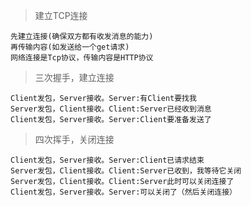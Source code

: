 > 建立TCP连接

```
先建立连接(确保双方都有收发消息的能力)
再传输内容(如发送给一个get请求)
网络连接是Tcp协议，传输内容是HTTP协议
```

> 三次握手，建立连接

```
Client发包，Server接收。Server:有Client要找我
Server发包，Client接收。Client:Server已经收到消息
Client发包，Server接收。Server:Client要准备发送了
```

> 四次挥手，关闭连接

```
Client发包，Server接收。Server:Client已请求结束
Server发包，Client接收。Client:Server已收到，我等待它关闭
Server发包，Client接收。Client:Server此时可以关闭连接了
Client发包，Server接收。Server:可以关闭了（然后关闭连接）
```
